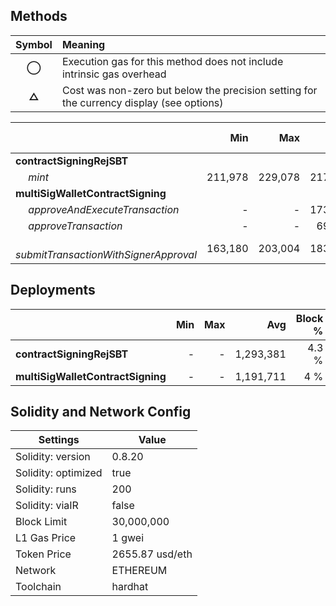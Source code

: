 ## Methods
| **Symbol** | **Meaning**                                                                              |
| :--------: | :--------------------------------------------------------------------------------------- |
|    **◯**   | Execution gas for this method does not include intrinsic gas overhead                    |
|    **△**   | Cost was non-zero but below the precision setting for the currency display (see options) |

|                                              |     Min |     Max |     Avg | Calls | usd avg |
| :------------------------------------------- | ------: | ------: | ------: | ----: | ------: |
| **contractSigningRejSBT**                    |         |         |         |       |         |
|        *mint*                                | 211,978 | 229,078 | 217,678 |     6 |  0.5781 |
| **multiSigWalletContractSigning**            |         |         |         |       |         |
|        *approveAndExecuteTransaction*        |       - |       - | 173,271 |     1 |  0.4602 |
|        *approveTransaction*                  |       - |       - |  69,478 |     1 |  0.1845 |
|        *submitTransactionWithSignerApproval* | 163,180 | 203,004 | 183,092 |     2 |  0.4863 |

## Deployments
|                                   | Min | Max  |       Avg | Block % | usd avg |
| :-------------------------------- | --: | ---: | --------: | ------: | ------: |
| **contractSigningRejSBT**         |   - |    - | 1,293,381 |   4.3 % |  3.4351 |
| **multiSigWalletContractSigning** |   - |    - | 1,191,711 |     4 % |  3.1650 |

## Solidity and Network Config
| **Settings**        | **Value**       |
| ------------------- | --------------- |
| Solidity: version   | 0.8.20          |
| Solidity: optimized | true            |
| Solidity: runs      | 200             |
| Solidity: viaIR     | false           |
| Block Limit         | 30,000,000      |
| L1 Gas Price        | 1 gwei          |
| Token Price         | 2655.87 usd/eth |
| Network             | ETHEREUM        |
| Toolchain           | hardhat         |

